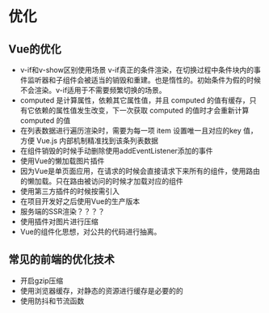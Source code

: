 # 优化

## Vue的优化

* v-if和v-show区别使用场景 v-if真正的条件渲染，在切换过程中条件块内的事件监听器和子组件会被适当的销毁和重建。也是惰性的。初始条件为假的时候不会渲染。v-if适用于不需要频繁切换的场景。
* computed 是计算属性，依赖其它属性值，并且 computed 的值有缓存，只有它依赖的属性值发生改变，下一次获取 computed 的值时才会重新计算 computed 的值
* 在列表数据进行遍历渲染时，需要为每一项 item 设置唯一且对应的key 值，方便 Vue.js 内部机制精准找到该条列表数据
* 在组件销毁的时候手动删除使用addEventListener添加的事件
* 使用Vue的懒加载图片插件
* 因为Vue是单页面应用，在请求的时候会直接请求下来所有的组件，使用路由的懒加载。只在路由被访问的时候才加载对应的组件
* 使用第三方插件的时候按需引入
* 在项目开发好之后使用Vue的生产版本
* 服务端的SSR渲染？？？？
* 使用插件对图片进行压缩
* Vue的组件化思想，对公共的代码进行抽离。

## 常见的前端的优化技术

* 开启gzip压缩
* 使用浏览器缓存，对静态的资源进行缓存是必要的的
* 使用防抖和节流函数
